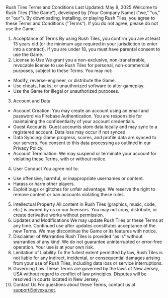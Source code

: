 Rush Tiles Terms and Conditions
Last Updated: May 9, 2025
Welcome to Rush Tiles ("the Game"), developed by [Your Company Name] ("we," "us," or "our"). By downloading, installing, or playing Rush Tiles, you agree to these Terms and Conditions ("Terms"). If you do not agree, please do not use the Game.
1. Acceptance of Terms
By using Rush Tiles, you confirm you are at least 13 years old (or the minimum age required in your jurisdiction to enter into a contract). If you are under 18, you must have parental consent to use the Game.
2. License to Use
We grant you a non-exclusive, non-transferable, revocable license to use Rush Tiles for personal, non-commercial purposes, subject to these Terms. You may not:
* Modify, reverse-engineer, or distribute the Game.
* Use cheats, hacks, or unauthorized software to alter gameplay.
* Use the Game for illegal or unauthorized purposes.
3. Account and Data
* Account Creation: You may create an account using an email and password via Firebase Authentication. You are responsible for maintaining the confidentiality of your account credentials.
* Guest Accounts: Guest accounts store data locally and may sync to a registered account. Data loss may occur if not synced.
* Data Syncing: Game progress, scores, and profile data are synced to our servers. You consent to this data processing as outlined in our Privacy Policy.
* Account Termination: We may suspend or terminate your account for violating these Terms, with or without notice.
4. User Conduct
You agree not to:
* Use offensive, harmful, or inappropriate usernames or content.
* Harass or harm other players.
* Exploit bugs or glitches for unfair advantage. We reserve the right to remove content or ban accounts violating these rules.
5. Intellectual Property
All content in Rush Tiles (graphics, music, code, etc.) is owned by us or our licensors. You may not copy, distribute, or create derivative works without permission.
6. Updates and Modifications
We may update Rush Tiles or these Terms at any time. Continued use after updates constitutes acceptance of the new Terms. We may discontinue the Game or its features with notice.
7. Disclaimer of Warranties
Rush Tiles is provided "as is" without warranties of any kind. We do not guarantee uninterrupted or error-free operation. Your use is at your own risk.
8. Limitation of Liability
To the fullest extent permitted by law, Rush Tiles is not liable for any indirect, incidental, or consequential damages arising from your use of Rush Tiles, including data loss or service interruptions.
9. Governing Law
These Terms are governed by the laws of New Jersey, USA without regard to conflict of law principles. Disputes will be resolved in courts located in New Jersey.
10. Contact Us
For questions about these Terms, contact us at support@nivexa.net.
